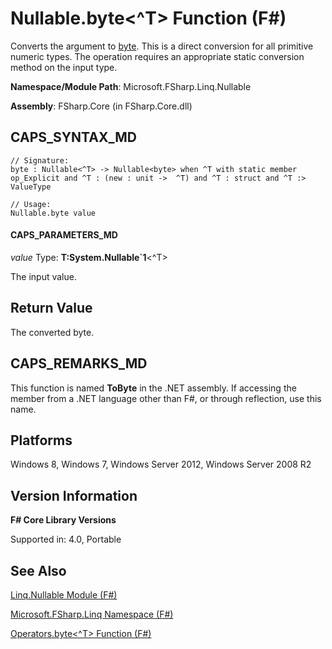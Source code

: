 # Nullable.byte<^T> Function (F#)

Converts the argument to [byte](http://msdn.microsoft.com/en-us/library/17a98430-283a-4ff6-a475-e6999577179d). This is a direct conversion for all primitive numeric types. The operation requires an appropriate static conversion method on the input type.

**Namespace/Module Path**: Microsoft.FSharp.Linq.Nullable

**Assembly**: FSharp.Core (in FSharp.Core.dll)


## CAPS_SYNTAX_MD

```
// Signature:
byte : Nullable<^T> -> Nullable<byte> when ^T with static member op_Explicit and ^T : (new : unit ->  ^T) and ^T : struct and ^T :> ValueType

// Usage:
Nullable.byte value
```

#### CAPS_PARAMETERS_MD
*value*
Type: **T:System.Nullable&#96;1**&lt;^T&gt;


The input value.




## Return Value
The converted byte.


## CAPS_REMARKS_MD
This function is named **ToByte** in the .NET assembly. If accessing the member from a .NET language other than F#, or through reflection, use this name.


## Platforms
Windows 8, Windows 7, Windows Server 2012, Windows Server 2008 R2


## Version Information
**F# Core Library Versions**

Supported in: 4.0, Portable




## See Also
[Linq.Nullable Module &#40;F&#35;&#41;](Linq.Nullable+Module+%28F%23%29.md)

[Microsoft.FSharp.Linq Namespace &#40;F&#35;&#41;](Microsoft.FSharp.Linq+Namespace+%28F%23%29.md)

[Operators.byte&#60;^T&#62; Function &#40;F&#35;&#41;](Operators.byteL%5ETR+Function+%28F%23%29.md)

